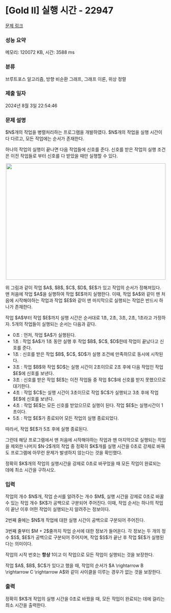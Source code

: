 # [Gold II] 실행 시간 - 22947 

[문제 링크](https://www.acmicpc.net/problem/22947) 

### 성능 요약

메모리: 120072 KB, 시간: 3588 ms

### 분류

브루트포스 알고리즘, 방향 비순환 그래프, 그래프 이론, 위상 정렬

### 제출 일자

2024년 8월 3일 22:54:46

### 문제 설명

<p>$N$개의 작업을 병렬처리하는 프로그램을 개발하였다. $N$개의 작업을 실행 시간이 다 다르고, 모든 작업에는 순서가 존재한다.</p>

<p>하나의 작업의 실행이 끝나면 다음 작업들에 신호를 준다. 신호를 받은 작업의 실행 조건은 이전 작업들로 부터 신호를 다 받았을 때만 실행할 수 있다.</p>

<p style="text-align: center;"><img alt="" src="" style="height: 364px; width: 500px;"></p>

<p>위 그림과 같이 작업 $A$, $B$, $C$, $D$, $E$가 있고 작업의 순서가 정해져있다. 맨 처음에 작업 $A$을 실행하여 작업 $E$까지 실행한다. 이때, 작업 $A$와 같이 맨 처음에 시작해야하는 작업과 작업 $E$와 같이 맨 마지막으로 실행되는 작업은 반드시 하나가 존재한다.</p>

<p>작업 $A$부터 작업 $E$까지 실행 시간은 순서대로 1초, 2초, 3초, 2초, 1초라고 가정하자. 5개의 작업들이 실행되는 순서는 다음과 같다.</p>

<ul>
	<li>0초 : 먼저, 작업 $A$가 실행된다.</li>
	<li>1초 : 작업 $A$가 1초 동안 실행 후 작업 $B$, $C$, $D$한테 작업이 끝났다고 신호를 준다.</li>
	<li>1초 : 신호를 받은 작업 $B$, $C$, $D$가 실행 조건에 만족하므로 동시에 시작된다.</li>
	<li>3초 : 작업 $B$와 작업 $D$는 실행 시간이 2초이므로 2초 후에 다음 작업인 작업 $E$에 신호를 보낸다.<span style="display: none;"> </span></li>
	<li><span style="display: none;"> </span>3초 : 신호를 받은 작업 $E$는 이전 작업들 중 작업 $C$에 신호를 받지 못했으므로 대기한다.</li>
	<li><span style="display: none;"> </span><span style="display: none;"> </span>4초 : 작<span style="display: none;"> </span>업 $C$는 실행 시간이 3초이므로 작업 $C$가 실행되고 3초 후에 작업 $E$에 신호를 보낸다.</li>
	<li>4초 : 작업 $E$는 모든 신호를 받았으므로 실행이 된다. 작업 $E$는 실행시간이 1초이다.</li>
	<li>5초 : 작업 $E$가 종료되어 모든 작업의 실행 종료되었다.</li>
</ul>

<p>따라서, 작업 $E$가 5초 후에 실행 종료된다.</p>

<p>그런데 해당 프로그램에서 맨 처음에 시작해야하는 작업과 맨 마지막으로 실행되는 작업을 제외한 나머지 $N-2$개의 작업 중 정확히 $K$개를 실행 시간을 0초로 강제로 바꿔도 프로그램에 아무런 문제가 발생하지 않는다는 것을 확인했다.</p>

<p>정확히 $K$개의 작업의 실행시간을 강제로 0초로 바꾸었을 때 모든 작업이 완료되는 데에 최소 시간을 구하시오.</p>

### 입력 

 <p>작업의 개수 $N$개, 작업 순서를 알려주는 개수 $M$, 실행 시간을 강제로 0초로 바꿀 수 있는 작업 개수 $K$가 공백으로 구분되어 주어진다. 이때, 작업 순서는 하나의 작업이 끝난 이후 어떤 작업이 실행되는지 알려주는 정보이다.</p>

<p>2번째 줄에는 $N$개 작업에 대한 실행 시간이 공백으로 구분되어 주어진다.</p>

<p>3번째 줄부터 $M + 2$줄까지 작업 순서에 대한 정보가 들어온다. 각 정보는 두 개의 정수 $S$, $E$가 공백으로 구분되어 주어지며, 작업 $S$가 끝난 후 작업 $E$가 실행된다는 의미이다.</p>

<p>작업의 시작 번호는 <strong>항상</strong> 1이고 이 작업으로 모든 작업이 실행되는 것을 보장한다.</p>

<p>작업 $A$, $B$, $C$가 있다고 했을 때, 작업의 순서가 $A \rightarrow B \rightarrow C \rightarrow A$와 같이 사이클을 이루는 경우가 없는 것을 보장한다.</p>

### 출력 

 <p>정확히 $K$개 작업의 실행 시간을 0초로 바꿨을 때, 모든 작업이 완료되는 데에 걸리는 최소 시간을 출력한다.</p>

